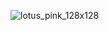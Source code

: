![lotus_pink_128x128](https://github.com/user-attachments/assets/a07bb1df-5a89-456d-9f73-02d4261d0c96)
